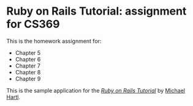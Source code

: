 # Ruby on Rails Tutorial: assignment for CS369
This is the homework assignment for:
* Chapter 5
* Chapter 6
* Chapter 7
* Chapter 8
* Chapter 9

This is the sample application for
the [*Ruby on Rails Tutorial*](http://railstutorial.org/)
by [Michael Hartl](http://michaelhartl.com/).
